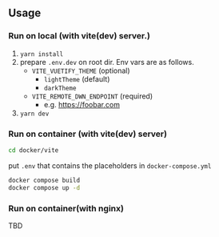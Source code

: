 ## Usage
### Run on local (with vite(dev) server.)
1. `yarn install`
2. prepare `.env.dev` on root dir. Env vars are as follows.
    - `VITE_VUETIFY_THEME` (optional)
        - `lightTheme` (default)
        - `darkTheme`
    - `VITE_REMOTE_DWN_ENDPOINT` (required) 
        - e.g. https://foobar.com
3. `yarn dev`

### Run on container (with vite(dev) server)
```bash
cd docker/vite
```

put `.env` that contains the placeholders in `docker-compose.yml`

```bash
docker compose build
docker compose up -d
```

### Run on container(with nginx)
TBD

